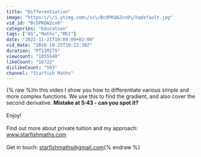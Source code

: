 ```yaml
---
title: "Differentiation"
image: "https:\/\/i.ytimg.com\/vi\/BcOPKQAZcn0\/hqdefault.jpg"
vid_id: "BcOPKQAZcn0"
categories: "Education"
tags: ["AS","Maths","MEI"]
date: "2021-11-21T19:09:09+03:00"
vid_date: "2016-10-25T16:12:30Z"
duration: "PT11M27S"
viewcount: "1055540"
likeCount: "16722"
dislikeCount: "593"
channel: "Starfish Maths"
---
```

{% raw %}In this video I show you how to differentiate various simple and more complex functions.  We use this to find the gradient, and also cover the second derivative. **Mistake at 5:43 - can you spot it?**<br /><br />Enjoy!<br /><br />Find out more about private tuition and my approach:<br />www.starfishmaths.com<br /><br />Get in touch: starfishmaths@gmail.com{% endraw %}
